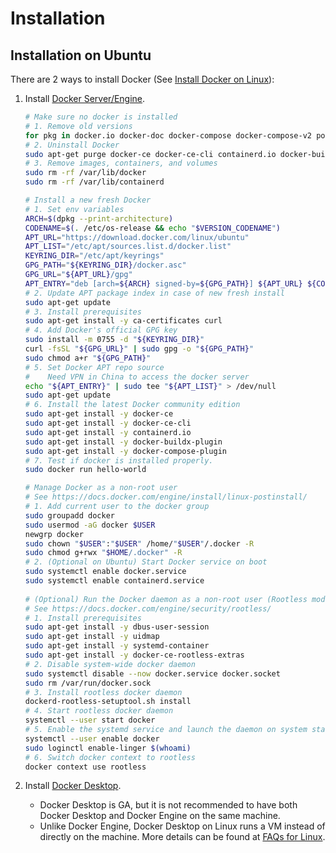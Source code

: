 # Installation #

## Installation on Ubuntu ##

There are 2 ways to install Docker (See [Install Docker on
Linux](https://docs.docker.com/desktop/install/linux-install/)):
1. Install [Docker Server/Engine](https://docs.docker.com/engine/).

   ```bash
   # Make sure no docker is installed
   # 1. Remove old versions
   for pkg in docker.io docker-doc docker-compose docker-compose-v2 podman-docker containerd runc; do sudo apt-get remove $pkg; done
   # 2. Uninstall Docker
   sudo apt-get purge docker-ce docker-ce-cli containerd.io docker-buildx-plugin docker-compose-plugin docker-ce-rootless-extras
   # 3. Remove images, containers, and volumes
   sudo rm -rf /var/lib/docker
   sudo rm -rf /var/lib/containerd
   
   # Install a new fresh Docker
   # 1. Set env variables
   ARCH=$(dpkg --print-architecture)
   CODENAME=$(. /etc/os-release && echo "$VERSION_CODENAME")
   APT_URL="https://download.docker.com/linux/ubuntu"
   APT_LIST="/etc/apt/sources.list.d/docker.list"
   KEYRING_DIR="/etc/apt/keyrings"
   GPG_PATH="${KEYRING_DIR}/docker.asc"
   GPG_URL="${APT_URL}/gpg"
   APT_ENTRY="deb [arch=${ARCH} signed-by=${GPG_PATH}] ${APT_URL} ${CODENAME} stable"
   # 2. Update APT package index in case of new fresh install
   sudo apt-get update
   # 3. Install prerequisites
   sudo apt-get install -y ca-certificates curl
   # 4. Add Docker's official GPG key
   sudo install -m 0755 -d "${KEYRING_DIR}"
   curl -fsSL "${GPG_URL}" | sudo gpg -o "${GPG_PATH}"
   sudo chmod a+r "${GPG_PATH}"
   # 5. Set Docker APT repo source
   #    Need VPN in China to access the docker server
   echo "${APT_ENTRY}" | sudo tee "${APT_LIST}" > /dev/null
   sudo apt-get update
   # 6. Install the latest Docker community edition
   sudo apt-get install -y docker-ce
   sudo apt-get install -y docker-ce-cli
   sudo apt-get install -y containerd.io
   sudo apt-get install -y docker-buildx-plugin
   sudo apt-get install -y docker-compose-plugin
   # 7. Test if docker is installed properly.
   sudo docker run hello-world
   
   # Manage Docker as a non-root user
   # See https://docs.docker.com/engine/install/linux-postinstall/
   # 1. Add current user to the docker group
   sudo groupadd docker
   sudo usermod -aG docker $USER
   newgrp docker
   sudo chown "$USER":"$USER" /home/"$USER"/.docker -R
   sudo chmod g+rwx "$HOME/.docker" -R
   # 2. (Optional on Ubuntu) Start Docker service on boot
   sudo systemctl enable docker.service
   sudo systemctl enable containerd.service
 
   # (Optional) Run the Docker daemon as a non-root user (Rootless mode)
   # See https://docs.docker.com/engine/security/rootless/
   # 1. Install prerequisites
   sudo apt-get install -y dbus-user-session
   sudo apt-get install -y uidmap
   sudo apt-get install -y systemd-container
   sudo apt-get install -y docker-ce-rootless-extras
   # 2. Disable system-wide docker daemon
   sudo systemctl disable --now docker.service docker.socket
   sudo rm /var/run/docker.sock
   # 3. Install rootless docker daemon
   dockerd-rootless-setuptool.sh install
   # 4. Start rootless docker daemon
   systemctl --user start docker
   # 5. Enable the systemd service and launch the daemon on system startup
   systemctl --user enable docker
   sudo loginctl enable-linger $(whoami)
   # 6. Switch docker context to rootless
   docker context use rootless
   ```

1. Install [Docker Desktop](https://docs.docker.com/desktop/).
   + Docker Desktop is GA, but it is not recommended to have both
     Docker Desktop and Docker Engine on the same machine.
   + Unlike Docker Engine, Docker Desktop on Linux runs a VM instead
     of directly on the machine.  More details can be found at [FAQs
     for Linux](https://docs.docker.com/desktop/faqs/linuxfaqs/).
